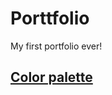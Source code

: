 # Porttfolio

My first portfolio ever!

## [Color palette](https://coolors.co/c70000-ffa012-ffe41b-17b81a-35fff8-0008e0-7800e1)


